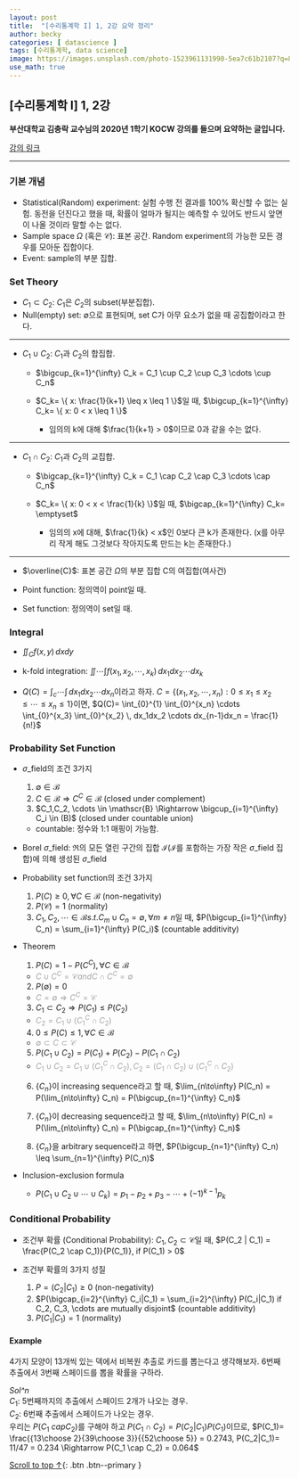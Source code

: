 ```yaml
---
layout: post
title:  "[수리통계학 I] 1, 2강 요약 정리"
author: becky
categories: [ datascience ]
tags: [수리통계학, data science]
image: https://images.unsplash.com/photo-1523961131990-5ea7c61b2107?q=80&w=1974&auto=format&fit=crop&ixlib=rb-4.0.3&ixid=M3wxMjA3fDB8MHxwaG90by1wYWdlfHx8fGVufDB8fHx8fA%3D%3D
use_math: true
---
```


## [수리통계학 I] 1, 2강  

**부산대학교 김충락 교수님의 2020년 1학기 KOCW 강의를 들으며 요약하는 글입니다.**  

[강의 링크](http://www.kocw.net/home/enrolment/enrolmentView.do?cid=7c789810ade43386&lid=ab9a991198792450)  


---  

### 기본 개념  

* Statistical(Random) experiment: 실험 수행 전 결과를 100% 확신할 수 없는 실험. 동전을 던진다고 했을 때, 확률이 얼마가 될지는 예측할 수 있어도 반드시 앞면이 나올 것이라 말할 수는 없다.  
* Sample space $\Omega$ (혹은 $\mathscr{C}$): 표본 공간. Random experiment의 가능한 모든 경우를 모아둔 집합이다.  
* Event: sample의 부분 집합.  


### Set Theory  

* $C_1 \subset C_2$: $C_1$은 $C_2$의 subset(부분집합).  
* Null(empty) set: $\emptyset$으로 표현되며, set C가 아무 요소가 없을 때 공집합이라고 한다.  

---
* $C_1 \cup C_2$: $C_1$과 $C_2$의 합집합.  
  + $\bigcup_{k=1}^{\infty} C_k = C_1 \cup C_2 \cup C_3 \cdots \cup C_n$  
  
  + $C_k= \{ x: \frac{1}{k+1} \leq x \leq 1 \}$일 때, $\bigcup_{k=1}^{\infty} C_k= \{ x: 0 < x \leq 1 \}$  
    - 임의의 k에 대해 $\frac{1}{k+1} > 0$이므로 0과 같을 수는 없다.  
    
    
---
* $C_1 \cap C_2$: $C_1$과 $C_2$의 교집합.  
  + $\bigcap_{k=1}^{\infty} C_k = C_1 \cap C_2 \cap C_3 \cdots \cap C_n$  
  
  + $C_k= \{ x: 0 < x < \frac{1}{k} \}$일 때, $\bigcap_{k=1}^{\infty} C_k= \emptyset$  
    - 임의의 x에 대해, $\frac{1}{k} < x$인 0보다 큰 k가 존재한다. (x를 아무리 작게 해도 그것보다 작아지도록 만드는 k는 존재한다.)  
    
---
* $\overline{C}$: 표본 공간 $\Omega$의 부분 집합 C의 여집합(여사건)  

* Point function: 정의역이 point일 때.  
* Set function: 정의역이 set일 때.  


### Integral  

* $\iint_C f(x,y) \, dxdy$  
* k-fold integration: $\iint \cdots \int f(x_1,x_2,\cdots,x_k) \, dx_1dx_2 \cdots dx_k$  

* $Q(C)= \int_c \cdots \int \, dx_1dx_2 \cdots dx_n$이라고 하자. $C= \{(x_1,x_2, \cdots, x_n): 0 \leq x_1 \leq x_2 \leq \cdots \leq x_n \leq 1 \}$이면, $Q(C)= \int_{0}^{1} \int_{0}^{x_n} \cdots \int_{0}^{x_3} \int_{0}^{x_2} \, dx_1dx_2 \cdots dx_{n-1}dx_n = \frac{1}{n!}$  


### Probability Set Function  

* $\sigma$\_field의 조건 3가지  
  1. $\emptyset \in \mathscr{B}$  
  2. $C \in \mathscr{B} \Rightarrow C^C \in \mathscr{B}$ (closed under complement)   
  3. $C_1,C_2, \cdots \in \mathscr{B} \Rightarrow \bigcup_{i=1}^{\infty} C_i \in (B)$ (closed under countable union)  
    * countable: 정수와 1:1 매핑이 가능함.  
    
* Borel $\sigma$\_field: $\Re$의 모든 열린 구간의 집합 $\mathscr{I}$($\mathscr{I}$를 포함하는 가장 작은 $\sigma$\_field 집합)에 의해 생성된 $\sigma$\_field    


* Probability set function의 조건 3가지  
  1. $P(C) \geq 0, \forall C \in  \mathscr{B}$ (non-negativity)  
  2. $P(\mathscr{C}) = 1$ (normality)  
  3. $C_1, C_2, \cdots \in \mathscr{B}  s.t.  C_m \cup C_n = \emptyset, \forall m \ne n$일 때, $P(\bigcup_{i=1}^{\infty} C_n) = \sum_{i=1}^{\infty} P(C_i)$ (countable additivity)  


* Theorem  
  1. $P(C) = 1- P(C^C), \forall C \in \mathscr{B}$  
    * <span style="color:#A2A2A2"> $C \cup C^C = \mathscr{C}  and  C \cap C^C = \emptyset$ </span>  
    
  2. $P(\emptyset) = 0$  
    * <span style="color:#A2A2A2"> $C= \emptyset \Rightarrow C^C = \mathscr{C}$ </span>  
    
  3. $C_1 \subset C_2 \Rightarrow P(C_1) \leq P(C_2)$  
    * <span style="color:#A2A2A2"> $C_2 = C_1 \cup (C_1^C \cap C_2)$ </span>  
    
  4. $0 \leq P(C) \leq 1, \forall C \in \mathscr{B}$  
    * <span style="color:#A2A2A2"> $\emptyset \subset C \subset \mathscr{C}$ </span>  
    
  5. $P(C_1 \cup C_2) = P(C_1) + P(C_2) - P(C_1 \cap C_2)$  
    * <span style="color:#A2A2A2"> $C_1 \cup C_2 = C_1 \cup (C_1^C \cap C_2),  C_2= (C_1 \cap C_2) \cup (C_1^C \cap C_2)$ </span>  
  
  6. $\{C_n\}$이 increasing sequence라고 할 때, $\lim_{n\to\infty} P(C_n) = P(\lim_{n\to\infty} C_n) = P(\bigcup_{n=1}^{\infty} C_n)$  
  7. $\{C_n\}$이 decreasing sequence라고 할 때, $\lim_{n\to\infty} P(C_n) = P(\lim_{n\to\infty} C_n) = P(\bigcap_{n=1}^{\infty} C_n)$  


  8. $\{C_n\}$을 arbitrary sequence라고 하면, $P(\bigcup_{n=1}^{\infty} C_n) \leq \sum_{n=1}^{\infty} P(C_n)$  


* Inclusion-exclusion formula  

  + $P(C_1 \cup C_2 \cup \cdots \cup C_k) = p_1 - p_2 + p_3 - \cdots + (-1)^{k-1}p_k$  


### Conditional Probability  

* 조건부 확률 (Conditional Probability): $C_1, C_2 \subset \mathscr{C}$일 때, $P(C_2 | C_1) = \frac{P(C_2 \cap C_1)}{P(C_1)}, if P(C_1) > 0$  

* 조건부 확률의 3가지 성질  
  1. $P= (C_2 | C_1) \geq 0$ (non-negativity)  
  2. $P(\bigcap_{i=2}^{\infty} C_i|C_1) = \sum_{i=2}^{\infty} P(C_i|C_1)  if C_2, C_3, \cdots are mutually disjoint$ (countable additivity)  
  3. $P(C_1|C_1)= 1$ (normality)  


#### Example  

4가지 모양이 13개씩 있는 덱에서 비복원 추출로 카드를 뽑는다고 생각해보자. 6번째 추출에서 3번째 스페이드를 뽑을 확률을 구하라.  

$\textit{Sol^n}$  
$C_1$: 5번째까지의 추출에서 스페이드 2개가 나오는 경우.  
$C_2$: 6번째 추출에서 스페이드가 나오는 경우.  
우리는 $P(C_1 \ cap C_2)$를 구해야 하고 $P(C_1 \cap C_2) = P(C_2|C_1)P(C_1)$이므로, $P(C_1)= \frac{{13\choose 2}{39\choose 3}}{{52\choose 5}} = 0.2743,  P(C_2|C_1)= 11/47 = 0.234  \Rightarrow P(C_1 \cap C_2) = 0.064$  




[Scroll to top ↑](#){: .btn .btn--primary }   


